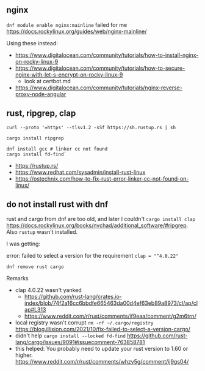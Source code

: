 ## nginx

`dnf module enable nginx:mainline` failed for me https://docs.rockylinux.org/guides/web/nginx-mainline/

Using these instead:

- https://www.digitalocean.com/community/tutorials/how-to-install-nginx-on-rocky-linux-9
- https://www.digitalocean.com/community/tutorials/how-to-secure-nginx-with-let-s-encrypt-on-rocky-linux-9
  - look at certbot.md
- https://www.digitalocean.com/community/tutorials/nginx-reverse-proxy-node-angular

## rust, ripgrep, clap

`curl --proto '=https' --tlsv1.2 -sSf https://sh.rustup.rs | sh`

`cargo install ripgrep`

```
dnf install gcc # linker cc not found
cargo install fd-find`
```

- https://rustup.rs/
- https://www.redhat.com/sysadmin/install-rust-linux
- https://ostechnix.com/how-to-fix-rust-error-linker-cc-not-found-on-linux/

## do not install rust with dnf

rust and cargo from dnf are too old, and later I couldn't `cargo install clap` https://docs.rockylinux.org/books/nvchad/additional_software/#ripgrep. Also `rustup` wasn't installed.

I was getting:

error: failed to select a version for the requirement `clap = "^4.0.22"`

`dnf remove rust cargo`

Remarks

- clap 4.0.22 wasn't yanked
  - https://github.com/rust-lang/crates.io-index/blob/74f2a16cc6bbdfe665463da00d4ef63eb89a8973/cl/ap/clap#L313
  - https://www.reddit.com/r/rust/comments/if9eaa/comment/g2m6trn/
- local registry wasn't corrupt `rm -rf ~/.cargo/registry` https://blog.illixion.com/2021/10/fix-failed-to-select-a-version-cargo/
- didn't help `cargo install --locked fd-find` https://github.com/rust-lang/cargo/issues/9091#issuecomment-763858781
- this helped: You probably need to update your rust version to 1.60 or higher. https://www.reddit.com/r/rust/comments/whzy5g/comment/ij9gs04/
